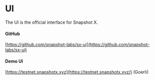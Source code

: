 # UI

The UI is the official interface for Snapshot X.&#x20;

#### GitHub

[https://github.com/snapshot-labs/sx-ui](https://github.com/snapshot-labs/sx-ui)

#### Demo UI

[https://testnet.snapshotx.xyz](https://testnet.snapshotx.xyz/) (Goerli)

